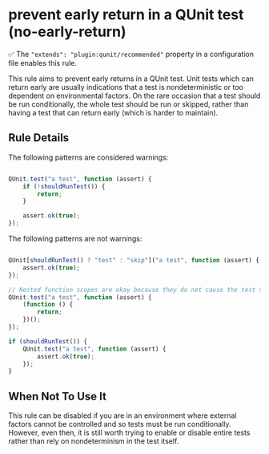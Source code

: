 # prevent early return in a QUnit test (no-early-return)

:white_check_mark: The `"extends": "plugin:qunit/recommended"` property in a configuration file enables this rule.

This rule aims to prevent early returns in a QUnit test. Unit tests which can return early are usually indications that a test is nondeterministic or too dependent on environmental factors. On the rare occasion that a test should be run conditionally, the whole test should be run or skipped, rather than having a test that can return early (which is harder to maintain).

## Rule Details

The following patterns are considered warnings:

```js

QUnit.test("a test", function (assert) {
    if (!shouldRunTest()) {
        return;
    }

    assert.ok(true);
});

```

The following patterns are not warnings:

```js

QUnit[shouldRunTest() ? "test" : "skip"]("a test", function (assert) {
    assert.ok(true);
});

// Nested function scopes are okay because they do not cause the test to abort
QUnit.test("a test", function (assert) {
    (function () {
        return;
    })();
});

if (shouldRunTest()) {
    QUnit.test("a test", function (assert) {
        assert.ok(true);
    });
}

```

## When Not To Use It

This rule can be disabled if you are in an environment where external factors cannot be controlled and so tests must be run conditionally. However, even then, it is still worth trying to enable or disable entire tests rather than rely on nondeterminism in the test itself.
